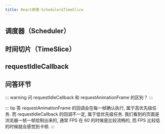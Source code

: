```yaml
---
title: React原理-Scheduler&TimeSlice
---
```


## 调度器（Scheduler）




## 时间切片（TimeSlice）


## requestIdleCallback



## 问答环节

::: warning 问
requestIdleCallback 和 requestAnimationFrame 的区别？
:::

::: tip 答
requestAnimationFrame 的回调会在每一帧确认执行, 属于高优先级任务. 而 requestIdleCallback 的回调不一定, 属于低优先级任务.
我们看到的页面是浏览器一帧一帧绘制出来的, 通常 FPS 在 60 的时候是比较流畅的, 而 FPS 比较低的时候就会感觉到卡顿.
:::
